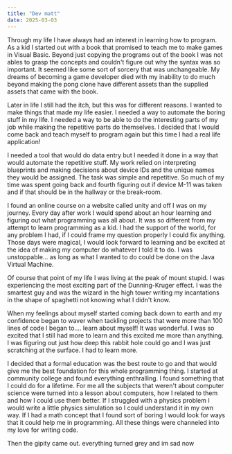 ```yaml
---
title: "Dev matt"
date: 2025-03-03
---
```

Through my life I have always had an interest in learning how to program. As a kid I started out with a book that promised to teach me to make games in Visual Basic. Beyond just copying the programs out of the book I was not ables to grasp the concepts and couldn't figure out why the syntax was so important. It seemed like some sort of sorcery that was unchangeable. My dreams of becoming a game developer died with my  inability to do much beyond making the pong clone have different assets than the supplied assets that came with the book.

Later in life I still had the itch, but this was for different reasons. I wanted to make things that made my life easier. I needed a way to automate the boring stuff in my life. I needed a way to be able to do the interesting parts of my job while making the repetitive parts do themselves. I decided that I would come back and teach myself to program again but this time I had a real life application!

I needed a tool that would do data entry but I needed it done in a way that would automate the repetitive stuff. My work relied on interpreting blueprints and making decisions about device IDs and the unique names they would be assigned. The task was simple and repetitive. So much of my time was spent going back and fourth figuring out if device M-11 was taken and if that should be in the hallway or the break-room.

I found an online course on a website called unity and off I was on my journey. Every day after work I would spend about an hour learning and figuring out what programming was all about. It was so different from my attempt to learn programming as a kid. I had the support of the world, for any problem I had, if I could frame my question properly I could fix anything. Those days were magical, I would look forward to learning and be excited at the idea of making my computer do whatever I told it to do. I was unstoppable... as long as what I wanted to do could be done on the Java Virtual Machine.

Of course that point of my life I was living at the peak of mount stupid. I was experiencing the most exciting part of the Dunning-Kruger effect. I was the smartest guy and was the wizard in the high tower writing my incantations in the shape of spaghetti not knowing what I didn't know. 

When my feelings about myself started coming back down to earth and my confidence began to waver when tackling projects that were more than 100 lines of code I began to.... learn about myself! It was wonderful. I was so excited that I still had more to learn and this excited me more than anything. I was figuring out just how deep this rabbit hole could go and I was just scratching at the surface. I had to learn more.

I decided that a formal education was the best route to go and that would give me the best foundation for this whole programming thing. I started at community college and found everything enthralling. I found something that I could do for a lifetime. For me all the subjects that weren't about computer science were turned into a lesson about computers, how I related to them and how I could use them better. If I struggled with a physics problem I would write a little physics simulation so I could understand it in my own way. If I had a math concept that I found sort of boring I would look for ways that it could help me in programming. All these things were channeled into my love for writing code.

Then the gipity came out. everything turned grey and im sad now
